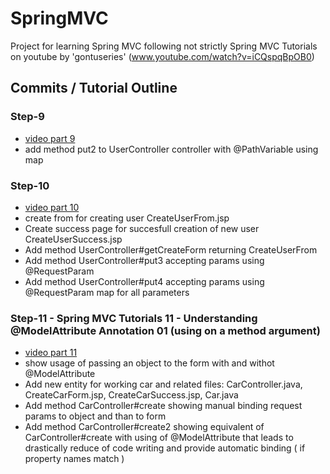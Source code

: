 # SpringMVC
Project for learning Spring MVC following not strictly Spring MVC Tutorials  on youtube by 'gontuseries' (www.youtube.com/watch?v=iCQspqBpOB0) 

## Commits / Tutorial Outline

### Step-9 
- [video part 9][mvc-video-9] 
- add method put2 to UserController controller with @PathVariable using map 

### Step-10 
- [video part 10][mvc-video-10] 
- create from for creating user CreateUserFrom.jsp
- Create success page for succesfull creation of new user CreateUserSuccess.jsp
- Add method UserController#getCreateForm returning CreateUserFrom
- Add method UserController#put3 accepting params using @RequestParam 
- Add method UserController#put4 accepting params using @RequestParam map for all parameters

### Step-11 - Spring MVC Tutorials 11 - Understanding @ModelAttribute Annotation 01 (using on a method argument)
- [video part 11][mvc-video-11] 
- show usage of passing an object to the form with and withot @ModelAttribute
- Add new entity for working car and related files: CarController.java, CreateCarForm.jsp, CreateCarSuccess.jsp, Car.java
- Add method CarController#create showing manual binding request params to object and than to form
- Add method CarController#create2 showing equivalent of CarController#create with using of @ModelAttribute that leads to drastically reduce of code writing and provide automatic binding ( if property names match )

[mvc-video-9]: https://www.youtube.com/watch?v=dDWNTR0-rns
[mvc-video-10]:https://www.youtube.com/watch?v=jCsbrk01V_4
[mvc-video-11]:https://www.youtube.com/watch?v=stGq8lnEFlM
